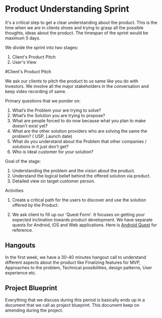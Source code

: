 # Product Understanding Sprint
It's a critical step to get a clear understanding about the product. This is the time when we are in clients shoes and trying to grasp all the possible thoughts, ideas about the product. The timespan of the sprint would be maximum 5 days.

We divide the sprint into two stages:
1. Client's Product Pitch
2. User's View

#Client's Product Pitch

We ask our clients to pitch the product to us same like you do with Investors. We involve all the major stakeholders in the conversation and keep video recording of same.

Primary questions that we ponder on:
1.  What’s the Problem your are trying to solve?
2.  What’s the Solution you are trying to propose?
3.  What are people forced to do now because what you plan to make doesn't exist yet?
4.  What are the other solution providers who are solving the same the problem? ( USP, Launch date) 
5.  What do you understand about the Problem that other companies / solutions in it just don't get?
6. Who is Ideal customer for your solution?

Goal of the stage:
1. Understanding the problem and the vision about the product.
2. Understand the logical belief behind the offered solution via product.
3. Detailed view on target customer person.

Activities
1. Create a critical path for the users to discover and use the solution offered by the Product.

2. We ask client to fill up our 'Quest Form'. It focuses on getting your expected inclination towards product development. We have separate quests for Android, iOS and Web applications. Here is [Android Quest](https://rainingclouds.typeform.com/to/ZolKsb) for reference.

## Hangouts
In the first week, we have a 30-40 minutes hangout call to understand different aspects about the product like Finalizing features for MVP, Approaches to the problem, Technical possibilities, design patterns, User experience etc.

## Project Blueprint
Everything that we discuss during this period is basically ends up in a document that we call as project blueprint. This document keep on amending during the project.




